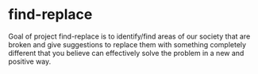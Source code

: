 # find-replace
 Goal of project find-replace is to identify/find areas of our society that are broken and give suggestions to replace them with something completely different that you believe can effectively solve the problem in a new and positive way. 
